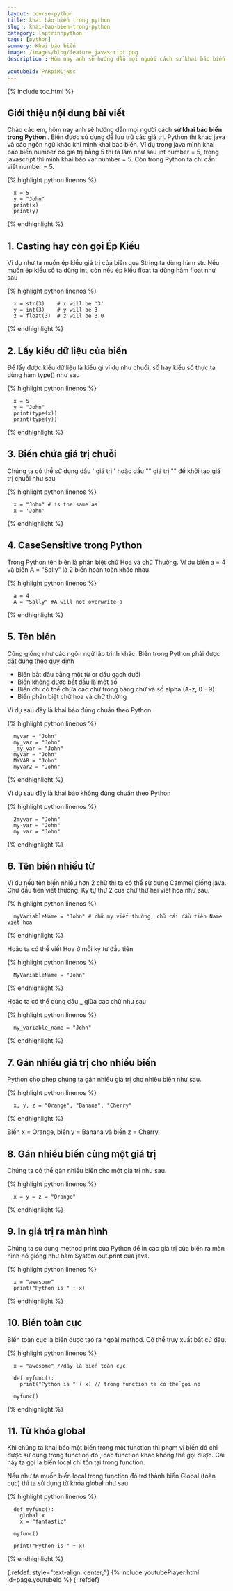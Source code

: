 ```yaml
---
layout: course-python
title: khai báo biến trong python
slug : khai-bao-bien-trong-python
category: laptrinhpython
tags: [python]
summery: Khai báo biến
image: /images/blog/feature_javascript.png
description : Hôm nay anh sẽ hướng dẫn mọi người cách sử khai báo biến trong Python. Biến được sử dụng để lưu trữ các giá trị. Python thì khác java và các ngôn ngữ khác khi mình khai báo biến. Ví dụ trong java mình khai báo biến number có giá trị bằng 5 thì ta làm như sau int number = 5, trong javascript thì mình khai báo var number = 5. Còn trong Python ta chỉ cần viết number = 5.

youtubeId: PARpiMLjNsc
---
```


{% include toc.html %}

## **Giới thiệu nội dung bài viết**

Chào các em, hôm nay anh sẽ hướng dẫn mọi người cách <b> sử khai báo biến trong Python </b>. Biến được sử dụng để lưu trữ các giá trị. Python thì khác java và các ngôn ngữ khác khi mình khai báo biến. Ví dụ trong java mình khai báo biến number có giá trị bằng 5 thì ta làm như sau int number = 5, trong javascript thì mình khai báo var number = 5. Còn trong Python ta chỉ cần viết number = 5.


{% highlight python  linenos %}

      x = 5
      y = "John"
      print(x)
      print(y)

{% endhighlight %}

## **1. Casting hay còn gọi Ép Kiểu**

Ví dụ như ta muốn ép kiểu giá trị của biến qua String ta dùng hàm str. Nếu muốn ép kiểu số ta dùng int, còn nếu ép kiểu float ta dùng hàm float như sau

{% highlight python  linenos %}

      x = str(3)    # x will be '3'
      y = int(3)    # y will be 3
      z = float(3)  # z will be 3.0

{% endhighlight %}

## **2. Lấy kiểu dữ liệu của biến**

Để lấy được kiểu dữ liệu là kiểu gì ví dụ như chuổi, số hay kiểu số thực ta dùng hàm type() như sau

{% highlight python  linenos %}

      x = 5
      y = "John"
      print(type(x))
      print(type(y))

{% endhighlight %}

## **3. Biến chứa giá trị chuỗi**

Chúng ta có thể sử dụng dấu ' giá trị ' hoặc dấu "" giá trị "" để khởi tạo giá trị chuỗi như sau

{% highlight python  linenos %}

      x = "John" # is the same as
      x = 'John'

{% endhighlight %}

## **4. CaseSensitive trong Python**

Trong Python tên biến là phân biệt chữ Hoa và chữ Thường. Ví dụ biến a = 4 và biến A = "Sally" là 2 biến hoàn toàn khác nhau.

{% highlight python  linenos %}

      a = 4
      A = "Sally" #A will not overwrite a

{% endhighlight %}


## **5. Tên biến**

Cũng giống như các ngôn ngữ lập trình khác. Biến trong Python phải được đặt đúng theo quy định

- Biến bắt đầu bằng một từ or dấu gạch dưới
- Biến không được bắt đầu là một số
- Biến chỉ có thể chứa các chữ trong bảng chữ và số alpha (A-z, 0 - 9)
- Biến phân biệt chữ hoa và chữ thường

Ví dụ sau đây là khai báo đúng chuẩn theo Python

{% highlight python  linenos %}

      myvar = "John"
      my_var = "John"
      _my_var = "John"
      myVar = "John"
      MYVAR = "John"
      myvar2 = "John"

{% endhighlight %}

Ví dụ sau đây là khai báo không đúng chuẩn theo Python

{% highlight python  linenos %}

      2myvar = "John"
      my-var = "John"
      my var = "John"

{% endhighlight %}

## **6. Tên biến nhiều từ**

Ví dụ nếu tên biến nhiều hơn 2 chữ thì ta có thể sử dụng Cammel giống java. Chữ đầu tiên viết thường. Ký tự thứ 2 của chữ thứ hai viết hoa như sau.

{% highlight python  linenos %}

      myVariableName = "John" # chữ my viết thường, chữ cái đầu tiên Name viết hoa

{% endhighlight %}

Hoặc ta có thể viết Hoa ở mỗi ký tự đầu tiên

{% highlight python  linenos %}

      MyVariableName = "John"

{% endhighlight %}

Hoặc ta có thể dùng dấu _ giữa các chữ như sau

{% highlight python  linenos %}

      my_variable_name = "John"

{% endhighlight %}

## **7. Gán nhiều giá trị cho nhiều biến**

Python cho phép chúng ta gán nhiều giá trị cho nhiều biến như sau.

{% highlight python  linenos %}

      x, y, z = "Orange", "Banana", "Cherry"

{% endhighlight %}

Biến x = Orange, biến y = Banana và biến z = Cherry.

## **8. Gán nhiều biến cùng một giá trị**

Chúng ta có thể gán nhiều biến cho một giá trị như sau.

{% highlight python  linenos %}

      x = y = z = "Orange"

{% endhighlight %}

## **9. In giá trị ra màn hình**

Chúng ta sử dụng method print của Python để in các giá trị của biến ra màn hình nó giống như hàm System.out.print của java.

{% highlight python  linenos %}

      x = "awesome"
      print("Python is " + x)

{% endhighlight %}

## **10. Biến toàn cục**

Biến toàn cục là biến được tạo ra ngoài method. Có thể truy xuất bất cứ đâu.

{% highlight python  linenos %}

      x = "awesome" //đây là biến toàn cục

      def myfunc():
        print("Python is " + x) // trong function ta có thể gọi nó
      
      myfunc()

{% endhighlight %}

## **11. Từ khóa global**

Khi chúng ta khai báo một biến trong một function thì phạm vi biến đó chỉ được sử dụng trong function đó , các function khác không thể gọi được. Cái này ta gọi là biến local chỉ tồn tại trong function. 

Nếu như ta muốn biến local trong function đó trở thành biến Global (toàn cục) thì ta sử dụng từ khóa global như sau

{% highlight python  linenos %}

      def myfunc():
        global x
        x = "fantastic"
      
      myfunc()
      
      print("Python is " + x)

{% endhighlight %}


{:refdef: style="text-align: center;"}
{% include youtubePlayer.html id=page.youtubeId %}
{: refdef}























